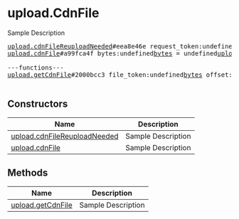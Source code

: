 # upload.CdnFile

Sample Description

<pre>
<a href="../constructor/upload.cdnFileReuploadNeeded">upload.cdnFileReuploadNeeded</a>#eea8e46e request_token:undefined<a href="../type/bytes.md">bytes</a> = undefined<a href="../type/upload.CdnFile.md">upload.CdnFile</a>;
<a href="../constructor/upload.cdnFile">upload.cdnFile</a>#a99fca4f bytes:undefined<a href="../type/bytes.md">bytes</a> = undefined<a href="../type/upload.CdnFile.md">upload.CdnFile</a>;

---functions---
<a href="../method/upload.getCdnFile">upload.getCdnFile</a>#2000bcc3 file_token:undefined<a href="../type/bytes.md">bytes</a> offset:undefined<a href="../type/int.md">int</a> limit:undefined<a href="../type/int.md">int</a> = undefined<a href="../type/upload.CdnFile.md">upload.CdnFile</a>;

</pre>

## Constructors

| Name | Description |
|------|-------------|
| [upload.cdnFileReuploadNeeded](../constructor/upload.cdnFileReuploadNeeded.md) | Sample Description |
| [upload.cdnFile](../constructor/upload.cdnFile.md) | Sample Description |

## Methods

| Name | Description |
|------|-------------|
| [upload.getCdnFile](../method/upload.getCdnFile.md) | Sample Description |
